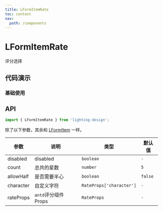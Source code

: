 ```yaml
---
title: LFormItemRate
toc: content
nav:
  path: /components
---
```


# LFormItemRate

评分选择

## 代码演示

### 基础使用

<code src='./demos/demo.tsx'></code>

## API

```ts
import { LFormItemRate } from 'lighting-design';
```

除了以下参数，其余和 [LFormItem](/components/form-item) 一样。

| 参数      | 说明                 | 类型                     | 默认值  |
| --------- | -------------------- | ------------------------ | ------- |
| disabled  | disabled             | `boolean`                | `-`     |
| count     | 总共的星数           | `number`                 | `5`     |
| allowHalf | 是否需要半心         | `boolean`                | `false` |
| character | 自定义字符           | `RateProps['character']` | `-`     |
| rateProps | `antd`评分组件 Props | `RateProps`              | `-`     |
